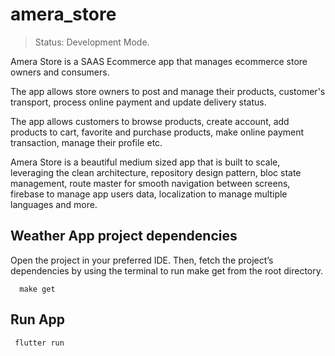 
# amera_store

> Status: Development Mode.

Amera Store is a SAAS Ecommerce app that manages ecommerce store owners and consumers.

The app allows store owners to post and manage their products, customer's transport, process online payment and
update delivery status. 

The app allows customers to browse products, create account, add products to cart, favorite and purchase products, 
make online payment transaction, manage their profile etc.

Amera Store is a beautiful medium sized app that is built to scale, leveraging the clean architecture, 
repository design pattern, bloc state management, route master for smooth navigation between screens, 
firebase to manage app users data, localization to manage multiple languages and more.


## Weather App project dependencies

Open the project in your preferred IDE. Then, fetch the project’s dependencies by using the terminal to
run make get from the root directory.
```
  make get 
```

## Run App
```
 flutter run
```